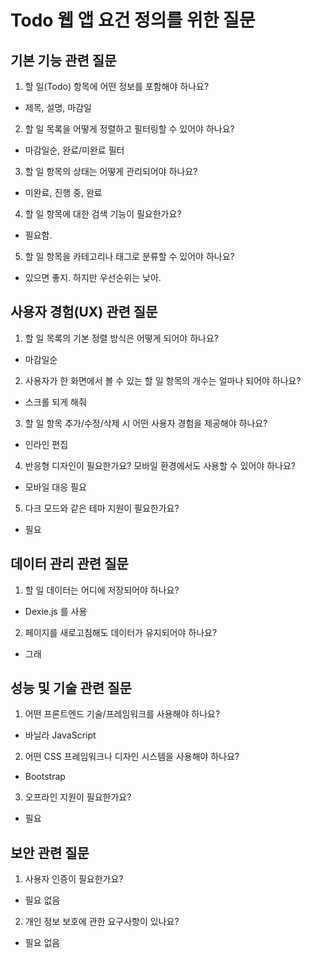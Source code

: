 # Todo 웹 앱 요건 정의를 위한 질문

## 기본 기능 관련 질문
1. 할 일(Todo) 항목에 어떤 정보를 포함해야 하나요? 
  - 제목, 설명, 마감일
2. 할 일 목록을 어떻게 정렬하고 필터링할 수 있어야 하나요? 
  - 마감일순, 완료/미완료 필터
3. 할 일 항목의 상태는 어떻게 관리되어야 하나요? 
  - 미완료, 진행 중, 완료
4. 할 일 항목에 대한 검색 기능이 필요한가요?
  - 필요함.
5. 할 일 항목을 카테고리나 태그로 분류할 수 있어야 하나요?
  - 있으면 좋지. 하지만 우선순위는 낮아.

## 사용자 경험(UX) 관련 질문
1. 할 일 목록의 기본 정렬 방식은 어떻게 되어야 하나요?
  - 마감일순
2. 사용자가 한 화면에서 볼 수 있는 할 일 항목의 개수는 얼마나 되어야 하나요?
  - 스크롤 되게 해줘
3. 할 일 항목 추가/수정/삭제 시 어떤 사용자 경험을 제공해야 하나요?
  - 인라인 편집
4. 반응형 디자인이 필요한가요? 모바일 환경에서도 사용할 수 있어야 하나요?
  - 모바일 대응 필요
5. 다크 모드와 같은 테마 지원이 필요한가요?
  - 필요

## 데이터 관리 관련 질문
1. 할 일 데이터는 어디에 저장되어야 하나요?
  - Dexie.js 를 사용
2. 페이지를 새로고침해도 데이터가 유지되어야 하나요?
  - 그래

## 성능 및 기술 관련 질문
1. 어떤 프론트엔드 기술/프레임워크를 사용해야 하나요? 
  - 바닐라 JavaScript
2. 어떤 CSS 프레임워크나 디자인 시스템을 사용해야 하나요? 
  - Bootstrap
3. 오프라인 지원이 필요한가요?
  - 필요

## 보안 관련 질문
1. 사용자 인증이 필요한가요?
  - 필요 없음
2. 개인 정보 보호에 관한 요구사항이 있나요?
  - 필요 없음


